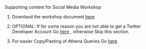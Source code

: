 Supporting content for Social Media Workshop

1. Downlaod the workshop document <a href="https://s3-eu-west-1.amazonaws.com/reinvent-social-workshop/public/reInventWorkshop_social_doc.docx" > here </a>

2. OPTIONAL: If for some reason you are not able to get a Twitter Developer Account Go <a href="https://github.com/anupamm/SocialMediaWorkshop/blob/master/UsingDummyData.md" >here</a> , otherwise Skip this section.


3. For easier Copy/Pasting of Athena Queries Go 
<a href="https://github.com/anupamm/SocialMediaWorkshop/blob/master/AthenaSetup.sql" >here</a> 
